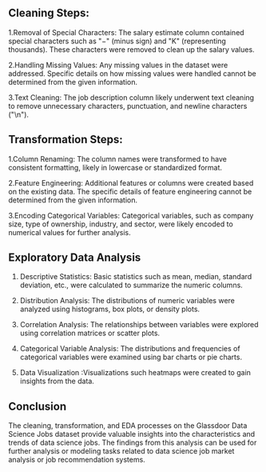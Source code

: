 
## Cleaning Steps:

1.Removal of Special Characters: The salary estimate column contained special characters such as "−" (minus sign) and "K" (representing thousands). These characters were removed to clean up the salary values.   

2.Handling Missing Values: Any missing values in the dataset were addressed. Specific details on how missing values were handled cannot be determined from the given information.   

3.Text Cleaning: The job description column likely underwent text cleaning to remove unnecessary characters, punctuation, and newline characters ("\n").  

## Transformation Steps:

1.Column Renaming: The column names were transformed to have consistent formatting, likely in lowercase or standardized format.  

2.Feature Engineering: Additional features or columns were created based on the existing data. The specific details of feature engineering cannot be determined from the given information.   

3.Encoding Categorical Variables: Categorical variables, such as company size, type of ownership, industry, and sector, were likely encoded to numerical values for further analysis.    

## Exploratory Data Analysis
1. Descriptive Statistics: Basic statistics such as mean, median, standard deviation, etc., were calculated to summarize the numeric columns.

2. Distribution Analysis: The distributions of numeric variables were analyzed using histograms, box plots, or density plots.

3. Correlation Analysis: The relationships between variables were explored using correlation matrices or scatter plots.

4. Categorical Variable Analysis: The distributions and frequencies of categorical variables were examined using bar charts or pie charts.

5. Data Visualization :Visualizations such heatmaps were created to gain insights from the data.


## Conclusion
The cleaning, transformation, and EDA processes on the Glassdoor Data Science Jobs dataset provide valuable insights into the characteristics and trends of data science jobs. The findings from this analysis can be used for further analysis or modeling tasks related to data science job market analysis or job recommendation systems.
